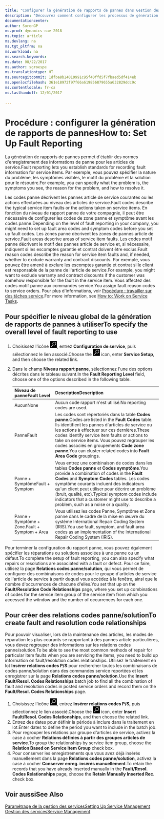 ```yaml
---
title: "Configurer la génération de rapports de pannes dans Gestion des services"
description: "Découvrez comment configurer les processus de génération de rapports de pannes."
documentationcenter: 
author: SorenGP
ms.prod: dynamics-nav-2018
ms.topic: article
ms.devlang: na
ms.tgt_pltfrm: na
ms.workload: na
ms.search.keywords: 
ms.date: 08/22/2017
ms.author: sgroespe
ms.translationtype: HT
ms.sourcegitcommit: 1dfba8b14019991c95f40ffd5f7fbaed5df414eb
ms.openlocfilehash: 361e18972f97f66a619856879655a632829ddc9c
ms.contentlocale: fr-ca
ms.lasthandoff: 12/01/2017

---
```


# <a name="how-to-set-up-fault-reporting"></a><span data-ttu-id="2862c-103">Procédure : configurer la génération de rapports de pannes</span><span class="sxs-lookup"><span data-stu-id="2862c-103">How to: Set Up Fault Reporting</span></span>
<span data-ttu-id="2862c-104">La génération de rapports de pannes permet d'établir des normes d'enregistrement des informations de panne pour les articles de service.</span><span class="sxs-lookup"><span data-stu-id="2862c-104">Fault reporting lets you establish standards for recording fault information for service items.</span></span> <span data-ttu-id="2862c-105">Par exemple, vous pouvez spécifier la nature du problème, les symptômes visibles, le motif du problème et la solution pour le résoudre.</span><span class="sxs-lookup"><span data-stu-id="2862c-105">For example, you can specify what the problem is, the symptoms you see, the reason for the problem, and how to resolve it.</span></span>  

<span data-ttu-id="2862c-106">Les codes panne décrivent les pannes article de service courantes ou les actions effectuées au niveau des articles de service.</span><span class="sxs-lookup"><span data-stu-id="2862c-106">Fault codes describe the typical service item faults or the actions taken on service items.</span></span> <span data-ttu-id="2862c-107">En fonction du niveau de rapport panne de votre compagnie, il peut être nécessaire de configurer les codes de zone panne et symptôme avant les codes panne.</span><span class="sxs-lookup"><span data-stu-id="2862c-107">Depending on the level of fault reporting in your company, you might need to set up fault area codes and symptom codes before you set up fault codes.</span></span> <span data-ttu-id="2862c-108">Les zones panne décrivent les zones de pannes article de service.</span><span class="sxs-lookup"><span data-stu-id="2862c-108">Fault areas descrive areas of service item faults.</span></span> <span data-ttu-id="2862c-109">Les codes motif panne décrivent le motif des pannes article de service et, si nécessaire, indiquent si les escomptes garantie et contrat doivent être exclus.</span><span class="sxs-lookup"><span data-stu-id="2862c-109">Fault reason codes describe the reason for service item faults and, if needed, whether to exclude warranty and contract discounts.</span></span> <span data-ttu-id="2862c-110">Par exemple, vous pouvez être amené à exclure les escomptes garantie et contrat si le client est responsable de la panne de l'article de service.</span><span class="sxs-lookup"><span data-stu-id="2862c-110">For example, you might want to exclude warranty and contract discounts if the customer was somehow responsible for the fault in the service item.</span></span> <span data-ttu-id="2862c-111">Vous affectez des codes motif panne aux commandes service.</span><span class="sxs-lookup"><span data-stu-id="2862c-111">You assign fault reason codes to service orders.</span></span> <span data-ttu-id="2862c-112">Pour plus d'informations, voir [Procédure : travailler sur des tâches service](service-how-to-work-on-service-tasks.md).</span><span class="sxs-lookup"><span data-stu-id="2862c-112">For more information, see [How to: Work on Service Tasks](service-how-to-work-on-service-tasks.md).</span></span>  

## <a name="to-specify-the-overall-level-of-fault-reporting-to-use"></a><span data-ttu-id="2862c-113">Pour spécifier le niveau global de la génération de rapports de pannes à utiliser</span><span class="sxs-lookup"><span data-stu-id="2862c-113">To specify the overall level of fault reporting to use</span></span>
1. <span data-ttu-id="2862c-114">Choisissez l'icône ![Page ou rapport pour la recherche](media/ui-search/search_small.png "icône Page ou rapport pour la recherche"), entrez **Configuration de service**, puis sélectionnez le lien associé.</span><span class="sxs-lookup"><span data-stu-id="2862c-114">Choose the ![Search for Page or Report](media/ui-search/search_small.png "Search for Page or Report icon") icon, enter **Service Setup**, and then choose the related link.</span></span> 
2. <span data-ttu-id="2862c-115">Dans le champ **Niveau rapport panne**, sélectionnez l'une des options décrites dans le tableau suivant.</span><span class="sxs-lookup"><span data-stu-id="2862c-115">In the **Fault Reporting Level** field, choose one of the options described in the following table.</span></span>  
  
    |<span data-ttu-id="2862c-116">**Niveau de panne**</span><span class="sxs-lookup"><span data-stu-id="2862c-116">**Fault Level**</span></span>|<span data-ttu-id="2862c-117">**Description**</span><span class="sxs-lookup"><span data-stu-id="2862c-117">**Description**</span></span>|  
    |------------|-------------|  
    |<span data-ttu-id="2862c-118">Aucun</span><span class="sxs-lookup"><span data-stu-id="2862c-118">None</span></span> | <span data-ttu-id="2862c-119">Aucun code rapport n'est utilisé.</span><span class="sxs-lookup"><span data-stu-id="2862c-119">No reporting codes are used.</span></span>|  
    |<span data-ttu-id="2862c-120">Panne</span><span class="sxs-lookup"><span data-stu-id="2862c-120">Fault</span></span> | <span data-ttu-id="2862c-121">Les codes sont répertoriés dans la table **Codes panne**.</span><span class="sxs-lookup"><span data-stu-id="2862c-121">Codes are listed in the **Fault Codes** table.</span></span> <span data-ttu-id="2862c-122">Ils identifient les pannes d'articles de service ou les actions à effectuer sur ces dernières.</span><span class="sxs-lookup"><span data-stu-id="2862c-122">These codes identify service item faults or actions to take on service items.</span></span> <span data-ttu-id="2862c-123">Vous pouvez regrouper les codes associés en groupements **Code zone panne**.</span><span class="sxs-lookup"><span data-stu-id="2862c-123">You can cluster related codes into **Fault Area Code** groupings.</span></span>|  
    |<span data-ttu-id="2862c-124">Panne + Symptôme</span><span class="sxs-lookup"><span data-stu-id="2862c-124">Fault + Symptom</span></span> | <span data-ttu-id="2862c-125">Vous entrez une combinaison de codes dans les tables **Codes panne** et **Codes symptôme**.</span><span class="sxs-lookup"><span data-stu-id="2862c-125">You provide a combination of codes in the **Fault Codes** and **Symptom Codes** tables.</span></span> <span data-ttu-id="2862c-126">Les codes symptôme courants incluent des indicateurs qu'un client peut utiliser pour décrire un problème (bruit, qualité, etc).</span><span class="sxs-lookup"><span data-stu-id="2862c-126">Typical symptom codes include indicators that a customer might use to describe a problem, such as a noise or a quality.</span></span>|  
    |<span data-ttu-id="2862c-127">Panne + Symptôme + Zone.</span><span class="sxs-lookup"><span data-stu-id="2862c-127">Fault + Symptom + Area</span></span> | <span data-ttu-id="2862c-128">Vous utilisez les codes Panne, Symptôme et Zone panne dans le cadre de la mise en œuvre du système International Repair Coding System (IRIS).</span><span class="sxs-lookup"><span data-stu-id="2862c-128">You use fault, symptom, and fault area codes as an implementation of the International Repair Coding System (IRIS).</span></span>|  
  
<span data-ttu-id="2862c-129">Pour terminer la configuration du rapport panne, vous pouvez également spécifier les réparations ou solutions associées à une panne ou un défaut.</span><span class="sxs-lookup"><span data-stu-id="2862c-129">To complete the setup of fault reporting, you can also specify what repairs or resolutions are associated with a fault or defect.</span></span> <span data-ttu-id="2862c-130">Pour ce faire, utilisez la page **Relations codes panne/solution**, qui vous permet de configurer des combinaisons de codes pour le groupe d'articles de service de l'article de service à partir duquel vous accédez à la fenêtre, ainsi que le nombre d'occurrences de chacune d'elles.</span><span class="sxs-lookup"><span data-stu-id="2862c-130">You set that up on the **Fault/Resolution Code Relationships** page, where you set up combinations of codes for the service item group of the service item from which you accessed the witndow and the number of occurrences for each one.</span></span>

## <a name="to-create-fault-and-resolution-code-relationships"></a><span data-ttu-id="2862c-131">Pour créer des relations codes panne/solution</span><span class="sxs-lookup"><span data-stu-id="2862c-131">To create fault and resolution code relationships</span></span>
<!--this needs to go in a working with topic-->
<span data-ttu-id="2862c-132">Pour pouvoir visualiser, lors de la maintenance des articles, les modes de réparation les plus courants se rapportant à des pannes article particulières, vous devez regrouper des informations sur les relations codes panne/solution.</span><span class="sxs-lookup"><span data-stu-id="2862c-132">To be able to see the most common methods of repair for particular item faults when you are servicing the items, you need to build up information on fault/resolution codes relationships.</span></span> <span data-ttu-id="2862c-133">Utilisez le traitement en lot **Insérer relations codes P/S** pour rechercher toutes les combinaisons de codes panne/solution dans des commandes service reportées et les enregistrer sur la page **Relations codes panne/solution**.</span><span class="sxs-lookup"><span data-stu-id="2862c-133">Use the **Insert Fault/Resol. Codes Relationships** batch job to find all the combination of fault and resolution codes in posted service orders and record them on the **Fault/Resol. Codes Relationships** page.</span></span> 
  
1. <span data-ttu-id="2862c-134">Choisissez l'icône ![Page ou rapport pour la recherche](media/ui-search/search_small.png "icône Page ou rapport pour la recherche"), entrez **Insérer relations codes P/S**, puis sélectionnez le lien associé.</span><span class="sxs-lookup"><span data-stu-id="2862c-134">Choose the ![Search for Page or Report](media/ui-search/search_small.png "Search for Page or Report icon") icon, enter **Insert Fault/Resol. Codes Relationships**, and then choose the related link.</span></span>  
2. <span data-ttu-id="2862c-135">Entrez des dates pour définir la période à inclure dans le traitement en lot.</span><span class="sxs-lookup"><span data-stu-id="2862c-135">Enter dates to define the period you want to include in the batch job.</span></span>  
3. <span data-ttu-id="2862c-136">Pour regrouper les relations par groupe d'articles de service, activez la case à cocher **Relations définies à partir des groupes articles de service**.</span><span class="sxs-lookup"><span data-stu-id="2862c-136">To group the relationships by service item group, choose the **Relation Based on Service Item Group** check box.</span></span>  
4. <span data-ttu-id="2862c-137">Pour conserver les enregistrements que vous avez déjà insérés manuellement dans la page **Relations codes panne/solution**, activez la case à cocher **Conserver enreg. insérés manuellement**.</span><span class="sxs-lookup"><span data-stu-id="2862c-137">To retain the records that you have already inserted manually in the **Fault/Resol. Codes Relationships** page, choose the **Retain Manually Inserted Rec.** check box.</span></span>  

## <a name="see-also"></a><span data-ttu-id="2862c-138">Voir aussi</span><span class="sxs-lookup"><span data-stu-id="2862c-138">See Also</span></span>
[<span data-ttu-id="2862c-139">Paramétrage de la gestion des services</span><span class="sxs-lookup"><span data-stu-id="2862c-139">Setting Up Service Management</span></span>](service-setup-service.md)  
[<span data-ttu-id="2862c-140">Gestion des services</span><span class="sxs-lookup"><span data-stu-id="2862c-140">Service Management</span></span>](service-service.md)  

